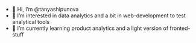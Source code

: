 - 👋 Hi, I’m @tanyashipunova
- 👀 I’m interested in data analytics and a bit in web-development to test analytical tools
- 🌱 I’m currently learning product analytics and a light version of fronted-stuff

<!---
tanyashipunova/tanyashipunova is a ✨ special ✨ repository because its `README.md` (this file) appears on your GitHub profile.
You can click the Preview link to take a look at your changes.
--->
